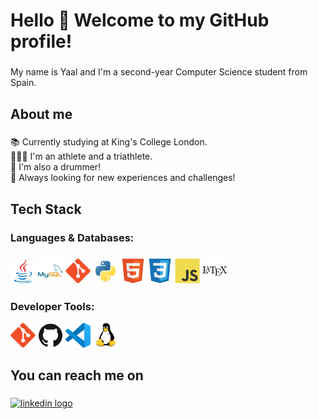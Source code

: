 <h1 align="left">Hello 👋 Welcome to my GitHub profile!</h1>

###

<p align="left">My name is Yaal and I'm a second-year Computer Science student from Spain.</p>

###

<h2 align="left">About me</h2>

###

<p align="left">
📚 Currently studying at King's College London.<br>
🏃🏻‍♂️ I'm an athlete and a triathlete.<br>
🥁 I'm also a drummer!<br>
🚀 Always looking for new experiences and challenges!</p>

###

<h2 align="left">Tech Stack</h2>

<h3>Languages & Databases:<h3>
<div align="left">
  <img src="https://raw.githubusercontent.com/devicons/devicon/master/icons/java/java-original.svg" height="40" alt="java logo"/>
  <img src="https://raw.githubusercontent.com/devicons/devicon/master/icons/mysql/mysql-original-wordmark.svg" height="40" alt="sql logo"/>
  <img src="https://raw.githubusercontent.com/devicons/devicon/master/icons/git/git-original.svg" height="40" alt="git logo"/>
  <img src="https://raw.githubusercontent.com/devicons/devicon/master/icons/python/python-original.svg" height="40" alt="python logo"/>
  <img src="https://raw.githubusercontent.com/devicons/devicon/master/icons/html5/html5-original.svg" height="40" alt="html logo"/>
  <img src="https://raw.githubusercontent.com/devicons/devicon/master/icons/css3/css3-original.svg" height="40" alt="css logo"/>
  <img src="https://raw.githubusercontent.com/devicons/devicon/master/icons/javascript/javascript-original.svg" height="40" alt="javascript logo"/>
  <img src="https://raw.githubusercontent.com/devicons/devicon/master/icons/latex/latex-original.svg" height="40" alt="latex logo"/>
</div>

<h3 align="left">Developer Tools:</h3>
<div align="left">
  <img src="https://raw.githubusercontent.com/devicons/devicon/master/icons/git/git-original.svg" height="40" alt="git logo"/>
  <img src="https://raw.githubusercontent.com/devicons/devicon/master/icons/github/github-original.svg" height="40" alt="github logo"/>
  <img src="https://raw.githubusercontent.com/devicons/devicon/master/icons/vscode/vscode-original.svg" height="40" alt="vscode logo"/>
  <img src="https://raw.githubusercontent.com/devicons/devicon/master/icons/linux/linux-original.svg" height="40" alt="linux logo"/>
</div>

###

<h2 align="left">You can reach me on</h2>

###

<div align="left">
  <a href="https://www.linkedin.com/in/yaal-edrey-gatignol/" target="_blank">
    <img src="https://raw.githubusercontent.com/maurodesouza/profile-readme-generator/master/src/assets/icons/social/linkedin/default.svg" width="52" height="40" alt="linkedin logo" />
  </a>
</div>
